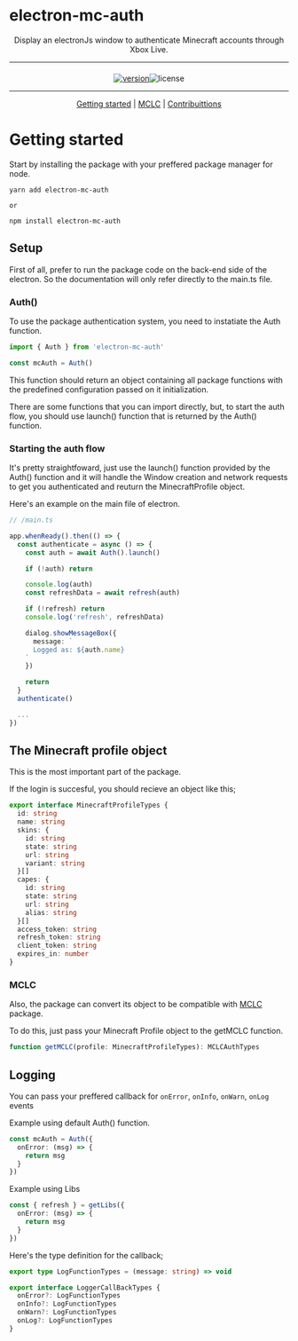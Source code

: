 # electron-mc-auth

<div  align="center">
Display an electronJs window to authenticate Minecraft accounts through Xbox Live.

---

<div  style="display:flex;justify-content:center;text-align: center; margin-top:1.25rem;">
<a href="https://www.npmjs.com/package/electron-mc-auth" targe="_BLANK"><img src="https://img.shields.io/npm/v/electron-mc-auth?style=for-the-badge" alt="version"/></a>
<img src="https://img.shields.io/github/license/makis-san/electron-mc-auth?style=for-the-badge" alt="license"/>
</div> 
  
***
  
[Getting started](/#getting-started) | [MCLC](/#mclc) | [Contribuittions](/#)

</div>

# Getting started

Start by installing the package with your preffered package manager for node.

```shell
yarn add electron-mc-auth

or

npm install electron-mc-auth
```

## Setup

First of all, prefer to run the package code on the back-end side of the electron. So the documentation will only refer directly to the main.ts file.

### Auth()

To use the package authentication system, you need to instatiate the Auth function.

```ts
import { Auth } from 'electron-mc-auth'

const mcAuth = Auth()
```

This function should return an object containing all package functions with the predefined configuration passed on it initialization.

There are some functions that you can import directly, but, to start the auth flow, you should use launch() function that is returned by the Auth() function.

### Starting the auth flow

It's pretty straightfoward, just use the launch() function provided by the Auth() function and it will handle the Window creation and network requests to get you authenticated and reuturn the MinecraftProfile object.

Here's an example on the main file of electron.

```ts
// /main.ts

app.whenReady().then(() => {
  const authenticate = async () => {
    const auth = await Auth().launch()

    if (!auth) return

    console.log(auth)
    const refreshData = await refresh(auth)

    if (!refresh) return
    console.log('refresh', refreshData)

    dialog.showMessageBox({
      message: `
      Logged as: ${auth.name}
    `
    })

    return
  }
  authenticate()

  ...
})
```

## The Minecraft profile object

This is the most important part of the package.

If the login is succesful, you should recieve an object like this;

```ts
export interface MinecraftProfileTypes {
  id: string
  name: string
  skins: {
    id: string
    state: string
    url: string
    variant: string
  }[]
  capes: {
    id: string
    state: string
    url: string
    alias: string
  }[]
  access_token: string
  refresh_token: string
  client_token: string
  expires_in: number
}
```

### MCLC

Also, the package can convert its object to be compatible with [MCLC](https://www.npmjs.com/package/minecraft-launcher-core) package.

To do this, just pass your Minecraft Profile object to the getMCLC function.

```ts
function getMCLC(profile: MinecraftProfileTypes): MCLCAuthTypes
```

## Logging

You can pass your preffered callback for `onError`, `onInfo`, `onWarn`, `onLog` events

Example using default Auth() function.

```ts
const mcAuth = Auth({
  onError: (msg) => {
    return msg
  }
})
```

Example using Libs

```ts
const { refresh } = getLibs({
  onError: (msg) => {
    return msg
  }
})
```

Here's the type definition for the callback;

```ts
export type LogFunctionTypes = (message: string) => void

export interface LoggerCallBackTypes {
  onError?: LogFunctionTypes
  onInfo?: LogFunctionTypes
  onWarn?: LogFunctionTypes
  onLog?: LogFunctionTypes
}
```

